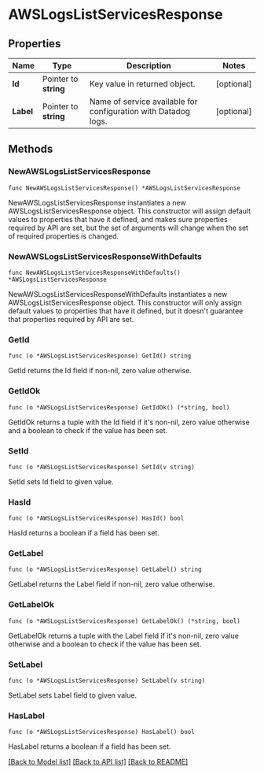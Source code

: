 # AWSLogsListServicesResponse

## Properties

Name | Type | Description | Notes
---- | ---- | ----------- | ------
**Id** | Pointer to **string** | Key value in returned object. | [optional] 
**Label** | Pointer to **string** | Name of service available for configuration with Datadog logs. | [optional] 

## Methods

### NewAWSLogsListServicesResponse

`func NewAWSLogsListServicesResponse() *AWSLogsListServicesResponse`

NewAWSLogsListServicesResponse instantiates a new AWSLogsListServicesResponse object.
This constructor will assign default values to properties that have it defined,
and makes sure properties required by API are set, but the set of arguments
will change when the set of required properties is changed.

### NewAWSLogsListServicesResponseWithDefaults

`func NewAWSLogsListServicesResponseWithDefaults() *AWSLogsListServicesResponse`

NewAWSLogsListServicesResponseWithDefaults instantiates a new AWSLogsListServicesResponse object.
This constructor will only assign default values to properties that have it defined,
but it doesn't guarantee that properties required by API are set.

### GetId

`func (o *AWSLogsListServicesResponse) GetId() string`

GetId returns the Id field if non-nil, zero value otherwise.

### GetIdOk

`func (o *AWSLogsListServicesResponse) GetIdOk() (*string, bool)`

GetIdOk returns a tuple with the Id field if it's non-nil, zero value otherwise
and a boolean to check if the value has been set.

### SetId

`func (o *AWSLogsListServicesResponse) SetId(v string)`

SetId sets Id field to given value.

### HasId

`func (o *AWSLogsListServicesResponse) HasId() bool`

HasId returns a boolean if a field has been set.

### GetLabel

`func (o *AWSLogsListServicesResponse) GetLabel() string`

GetLabel returns the Label field if non-nil, zero value otherwise.

### GetLabelOk

`func (o *AWSLogsListServicesResponse) GetLabelOk() (*string, bool)`

GetLabelOk returns a tuple with the Label field if it's non-nil, zero value otherwise
and a boolean to check if the value has been set.

### SetLabel

`func (o *AWSLogsListServicesResponse) SetLabel(v string)`

SetLabel sets Label field to given value.

### HasLabel

`func (o *AWSLogsListServicesResponse) HasLabel() bool`

HasLabel returns a boolean if a field has been set.


[[Back to Model list]](../README.md#documentation-for-models) [[Back to API list]](../README.md#documentation-for-api-endpoints) [[Back to README]](../README.md)


